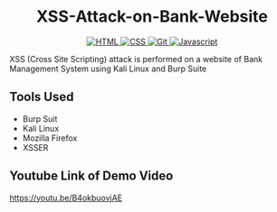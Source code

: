 <h1 align="center">
<!--   <a href="https://github.com/umangraval/Smart-Checkout"><img src="./brand_assets/banner.png" width=600 alt="Smart-Checkout"></a> -->
  XSS-Attack-on-Bank-Website
</h1>



<p align="center">

  <a href="">
    <img src="https://forthebadge.com/images/badges/oooo-kill-em.svg"
         alt="HTML">
  </a>
  <a href="">
    <img src="https://forthebadge.com/images/badges/open-source.svg"
         alt="CSS">
  </a>
  <a href="">
    <img src="https://forthebadge.com/images/badges/powered-by-black-magic.svg"
         alt="Git">
  </a>
    <a href="">
    <img src="https://forthebadge.com/images/badges/fixed-bugs.svg"
         alt="Javascript">
  </a>
</p>


XSS (Cross Site Scripting) attack is performed on a website of Bank Management System using Kali Linux and Burp Suite

## Tools Used
* Burp Suit
* Kali Linux
* Mozilla Firefox
* XSSER

## Youtube Link of Demo Video
https://youtu.be/B4okbuovjAE
